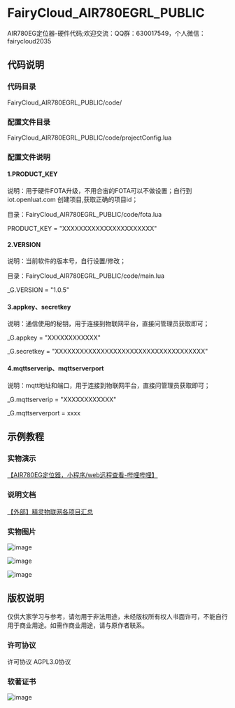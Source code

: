 # FairyCloud_AIR780EGRL_PUBLIC
AIR780EG定位器-硬件代码;欢迎交流：QQ群：630017549，个人微信：fairycloud2035

## 代码说明
### 代码目录
FairyCloud_AIR780EGRL_PUBLIC/code/


### 配置文件目录
FairyCloud_AIR780EGRL_PUBLIC/code/projectConfig.lua


### 配置文件说明
#### 1.PRODUCT_KEY
说明：用于硬件FOTA升级，不用合宙的FOTA可以不做设置；自行到 iot.openluat.com 创建项目,获取正确的项目id；

目录：FairyCloud_AIR780EGRL_PUBLIC/code/fota.lua

PRODUCT_KEY = "XXXXXXXXXXXXXXXXXXXXXX"


#### 2.VERSION
说明：当前软件的版本号，自行设置/修改；

目录：FairyCloud_AIR780EGRL_PUBLIC/code/main.lua

_G.VERSION = "1.0.5"


#### 3.appkey、secretkey
说明：通信使用的秘钥，用于连接到物联网平台，直接问管理员获取即可；

_G.appkey = "XXXXXXXXXXXX"

_G.secretkey = "XXXXXXXXXXXXXXXXXXXXXXXXXXXXXXXXXXXX"



#### 4.mqttserverip、mqttserverport
说明：mqtt地址和端口，用于连接到物联网平台，直接问管理员获取即可；

_G.mqttserverip = "XXXXXXXXXXXX"

_G.mqttserverport = xxxx



## 示例教程

### 实物演示
[【AIR780EG定位器，小程序/web远程查看-哔哩哔哩】](https://b23.tv/LC0sZ2T)

### 说明文档
[【外部】精灵物联网各项目汇总](https://gv9jqt8gpcb.feishu.cn/docx/DAJGdExvZoZBA3xuAogc53ohnxg?from=from_copylink)

### 实物图片
![image](https://github.com/fairycloudpublic/FairyCloud_AIR780EGRL_PUBLIC/blob/main/photo1.png)

![image](https://github.com/fairycloudpublic/FairyCloud_AIR780EGRL_PUBLIC/blob/main/photo2.png)

![image](https://github.com/fairycloudpublic/FairyCloud_AIR780EGRL_PUBLIC/blob/main/photo3.png)


## 版权说明
仅供大家学习与参考，请勿用于非法用途，未经版权所有权人书面许可，不能自行用于商业用途。如需作商业用途，请与原作者联系。

### 许可协议
许可协议 AGPL3.0协议

### 软著证书
![image](https://github.com/fairycloudpublic/FairyCloud_AIR780EGRL_PUBLIC/blob/main/%E7%B2%BE%E7%81%B5%E7%89%A9%E8%81%94%E7%BD%91%E5%B9%B3%E5%8F%B0%E7%89%88%E6%9D%83.png)
